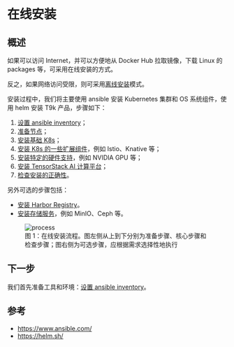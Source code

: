 # 在线安装

## 概述

如果可以访问 Internet，并可以方便地从 Docker Hub 拉取镜像，下载 Linux 的 packages 等，可采用在线安装的方式。

反之，如果网络访问受限，则可采用[离线安装](../offline/index.md)模式。

安装过程中，我们将主要使用 ansible 安装 Kubernetes 集群和 OS 系统组件，使用 helm 安装 T9k 产品，步骤如下：

1. [设置 ansible inventory](./inventory/index.md)；
1. [准备节点](./prepare-nodes.md)；
1. [安装基础 K8s](./k8s-index.md)；
1. [安装 K8s 的一些扩展组件](./k8s-components/index.md)，例如 Istio、Knative 等；
1. [安装特定的硬件支持](../hardware/hardware.md)，例如 NVIDIA GPU 等；
1. [安装 TensorStack AI 计算平台](./products/index.md)；
1. [检查安装的正确性](./correctness-checking.md)。

另外可选的步骤包括：

* [安装 Harbor Registry](./registry/harbor.md)。
* [安装存储服务](./storage-service/index.md)，例如 MinIO、Ceph 等。

<figure class="architecture">
  <img alt="process" src="../../assets/online/process.drawio.svg" />
  <figcaption>图 1：在线安装流程。图左侧从上到下分别为准备步骤、核心步骤和检查步骤；图右侧为可选步骤，应根据需求选择性地执行</figcaption>
</figure>

## 下一步

我们首先准备工具和环境：[设置 ansible inventory](./inventory/index.md)。

## 参考

- <https://www.ansible.com/>
- <https://helm.sh/>
